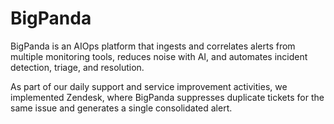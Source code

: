 # BigPanda
BigPanda is an AIOps platform that ingests and correlates alerts from multiple monitoring tools, reduces noise with AI, and automates incident detection, triage, and resolution.

As part of our daily support and service improvement activities, we implemented Zendesk, where BigPanda suppresses duplicate tickets for the same issue and generates a single consolidated alert.
